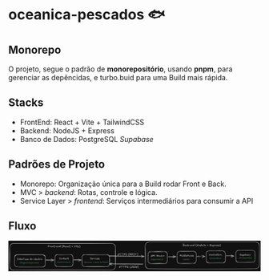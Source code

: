 # oceanica-pescados 🐟

## Monorepo
O projeto, segue o padrão de **monorepositório**, usando **pnpm**, para gerenciar as depêncidas, e turbo.buid para uma Build mais rápida.

## Stacks
- FrontEnd: React + Vite + TailwindCSS
- Backend: NodeJS + Express
- Banco de Dados: PostgreSQL *Supabase*

## Padrões de Projeto
- Monorepo: Organização única para a Build rodar Front e Back.
- MVC > *backend*: Rotas, controle e lógica.
- Service Layer > *frontend*: Serviços intermediários para consumir a API

## Fluxo
<img src="img/fluxo-app.png" alt="oceanica-fluxo" width="1200" align="center" />